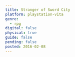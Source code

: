 ```yaml
---
title: Stranger of Sword City
platform: playstation-vita
genre:
  - rpg
digital: false
physical: true
guide: false
pending: false
posted: 2016-02-08
---
```

